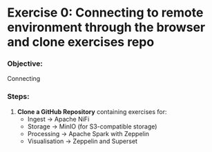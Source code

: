 # Exercise 0: Connecting to remote environment through the browser and clone exercises repo

### Objective:
Connecting

### Steps:
1. **Clone a GitHub Repository** containing exercises for:
    - Ingest -> Apache NiFi
    - Storage -> MinIO (for S3-compatible storage)
    - Processing -> Apache Spark with Zeppelin
    - Visualisation -> Zeppelin and Superset

